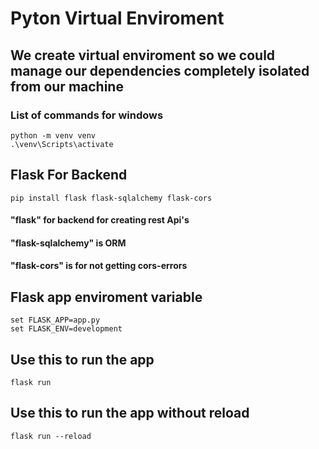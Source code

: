 # Pyton Virtual Enviroment
## We create virtual enviroment so we could manage our dependencies completely isolated from our machine

### List of commands for windows
```
python -m venv venv
.\venv\Scripts\activate
```

## Flask For Backend
```
pip install flask flask-sqlalchemy flask-cors
```
####  "flask" for backend for creating rest Api's
####  "flask-sqlalchemy" is ORM 
####  "flask-cors" is for not getting cors-errors

## Flask app enviroment variable
```
set FLASK_APP=app.py
set FLASK_ENV=development
```

## Use this to run the app
```
flask run
```

## Use this to run the app without reload
```
flask run --reload
```


